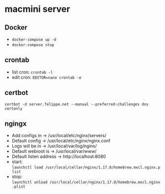 # macmini server
## Docker
- `docker-compose up -d`
- `docker-compose stop`

## crontab
- list cron: `crontab -l`
- edit cron: `EDITOR=nano crontab -e`

## certbot
`certbot -d server.felippe.net --manual --preferred-challenges dns certonly`

## ngingx
-   Add configs in -> /usr/local/etc/nginx/servers/
-   Default config -> /usr/local/etc/nginx/nginx.conf
-   Logs will be in -> /usr/local/var/log/nginx/
-   Default webroot is -> /usr/local/var/www/
-   Default listen address -> http://localhost:8080
- start: `launchctl load /usr/local/cellar/nginx/1.17.0/homebrew.mxcl.nginx.plist`
- stop: `launchctl unload /usr/local/cellar/nginx/1.17.0/homebrew.mxcl.nginx.plist`